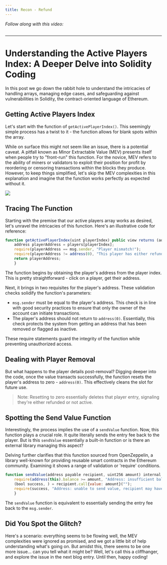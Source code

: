 ```yaml
---
title: Recon - Refund
---
```


_Follow along with this video:_

## 

---

# Understanding the Active Players Index: A Deeper Delve into Solidity Coding

In this post we go down the rabbit hole to understand the intricacies of handling arrays, managing edge cases, and safeguarding against vulnerabilities in Solidity, the contract-oriented language of Ethereum.

## Getting Active Players Index

Let's start with the function of `getActivePlayerIndex()`. This seemingly simple process has a twist to it - the function allows for blank spots within the array.

While on surface this might not seem like an issue, there is a potential caveat. A pitfall known as Minor Extractable Value (MEV) presents itself when people try to "front-run" this function. For the novice, MEV refers to the ability of miners or validators to exploit their position for profit by reordering or censoring transactions within the blocks they produce. However, to keep things simplified, let's skip the MEV complexities in this explanation and imagine that the function works perfectly as expected without it.

![](https://cdn.videotap.com/ROdzfVev0ULFYEDhkigd-14.19.png)

## Tracing The Function

Starting with the premise that our active players array works as desired, let's unravel the intricacies of this function. Here's an illustrative code for reference:

```js
function getActivePlayerIndex(uint playerIndex) public view returns (address) {
    address playerAddress = players[playerIndex];
    require(playerAddress == msg.sender, "Player mismatch!");
    require(playerAddress != address(0), "This player has either refunded or is not active");
    return playerAddress;
    }
```

The function begins by obtaining the player's address from the player index. This is pretty straightforward - click on a player, get their address.

Next, it brings in two requisites for the player's address. These validation checks solidify the function's parameters:

- `msg.sender` must be equal to the player's address. This check is in line with good security practices to ensure that only the owner of the account can initiate transactions.
- The player's address should not return to `address(0)`. Essentially, this check protects the system from getting an address that has been removed or flagged as inactive.

These require statements guard the integrity of the function while preventing unauthorized access.

## Dealing with Player Removal

But what happens to the player details post-removal? Digging deeper into the code, once the value transacts successfully, the function resets the player's address to zero - `address(0)`. This effectively cleans the slot for future use.

> Note: Resetting to zero essentially deletes that player entry, signaling they're either refunded or not active.

## Spotting the Send Value Function

Interestingly, the process implies the use of a `sendValue` function. Now, this function plays a crucial role. It quite literally sends the entry fee back to the player. But is this `sendValue` essentially a built-in function or is there an external library managing this aspect?

Delving further clarifies that this function sourced from OpenZeppelin, a library well-known for providing reusable smart contracts in the Ethereum community. Examining it shows a range of validation or 'require' conditions.

```js
function sendValue(address payable recipient, uint256 amount) internal {
    require(address(this).balance >= amount, "Address: insufficient balance");
    (bool success, ) = recipient.call{value: amount}("");
    require(success, "Address: unable to send value, recipient may have reverted");
    }
```

The `sendValue` function is equivalent to essentially sending the entry fee back to the `msg.sender`.

## Did You Spot the Glitch?

Here's a scenario: everything seems to be flowing well, the MEV complexities were ignored as promised, and we got a little bit of help understanding what's going on. But amidst this, there seems to be one more issue... can you tell what it might be? Well, let's call this a cliffhanger, and explore the issue in the next blog entry. Until then, happy coding!
